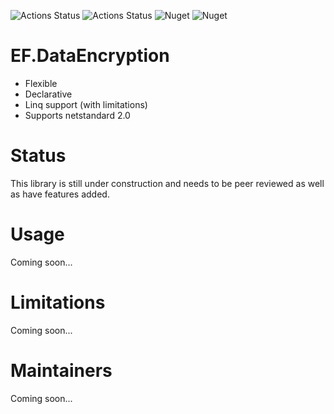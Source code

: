 ![Actions Status](https://github.com/qdimka/EntityFramework.DataProtection/workflows/build/badge.svg)
![Actions Status](https://github.com/qdimka/EntityFramework.DataProtection/workflows/release/badge.svg)
![Nuget](https://img.shields.io/nuget/v/EF.DataProtection.Core)
![Nuget](https://img.shields.io/nuget/dt/EF.DataProtection.Core)

# EF.DataEncryption
+ Flexible
+ Declarative
+ Linq support (with limitations)
+ Supports netstandard 2.0

# Status
This library is still under construction and needs to be peer reviewed as well as have features added.

# Usage
Coming soon...

# Limitations
Coming soon...

# Maintainers
Coming soon...
